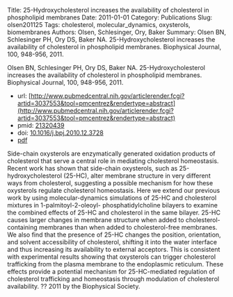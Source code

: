 Title: 25-Hydroxycholesterol increases the availability of cholesterol in phospholipid membranes
Date: 2011-01-01
Category: Publications
Slug: olsen201125
Tags: cholesterol, molecular_dynamics, oxysterols, biomembranes
Authors: Olsen, Schlesinger, Ory, Baker
Summary: Olsen BN, Schlesinger PH, Ory DS, Baker NA. 25-Hydroxycholesterol increases the availability of cholesterol in phospholipid membranes. Biophysical Journal, 100, 948-956, 2011. 

Olsen BN, Schlesinger PH, Ory DS, Baker NA. 25-Hydroxycholesterol increases the availability of cholesterol in phospholipid membranes. Biophysical Journal, 100, 948-956, 2011. 

* url: [http://www.pubmedcentral.nih.gov/articlerender.fcgi?artid=3037553&tool=pmcentrez&rendertype=abstract](http://www.pubmedcentral.nih.gov/articlerender.fcgi?artid=3037553&tool=pmcentrez&rendertype=abstract)
* pmid: [21320439](21320439)
* doi: [10.1016/j.bpj.2010.12.3728](10.1016/j.bpj.2010.12.3728)
* [pdf](http://sobolevnrm.github.io/papers/olsen201125.pdf)

Side-chain oxysterols are enzymatically generated oxidation products of cholesterol that serve a central role in mediating cholesterol homeostasis. Recent work has shown that side-chain oxysterols, such as 25-hydroxycholesterol (25-HC), alter membrane structure in very different ways from cholesterol, suggesting a possible mechanism for how these oxysterols regulate cholesterol homeostasis. Here we extend our previous work by using molecular-dynamics simulations of 25-HC and cholesterol mixtures in 1-palmitoyl-2-oleoyl- phosphatidylcholine bilayers to examine the combined effects of 25-HC and cholesterol in the same bilayer. 25-HC causes larger changes in membrane structure when added to cholesterol-containing membranes than when added to cholesterol-free membranes. We also find that the presence of 25-HC changes the position, orientation, and solvent accessibility of cholesterol, shifting it into the water interface and thus increasing its availability to external acceptors. This is consistent with experimental results showing that oxysterols can trigger cholesterol trafficking from the plasma membrane to the endoplasmic reticulum. These effects provide a potential mechanism for 25-HC-mediated regulation of cholesterol trafficking and homeostasis through modulation of cholesterol availability. ?? 2011 by the Biophysical Society.
